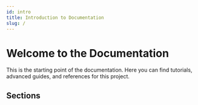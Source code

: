 ```yaml
---
id: intro
title: Introduction to Documentation
slug: /
---
```


# Welcome to the Documentation

This is the starting point of the documentation. Here you can find tutorials, advanced guides, and references for this project.

## Sections
